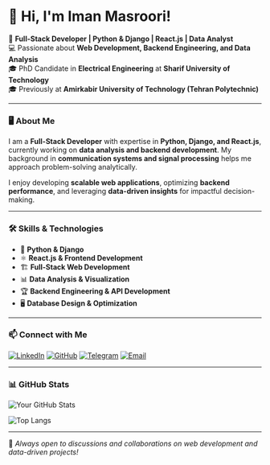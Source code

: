 


# 👋 Hi, I'm Iman Masroori!

🚀 **Full-Stack Developer | Python & Django | React.js | Data Analyst**  
💻 Passionate about **Web Development, Backend Engineering, and Data Analysis**  
🎓 PhD Candidate in **Electrical Engineering** at **Sharif University of Technology**  
🎓 Previously at **Amirkabir University of Technology (Tehran Polytechnic)**

---

### 🖥️ About Me
I am a **Full-Stack Developer** with expertise in **Python, Django, and React.js**, currently working on **data analysis and backend development**. My background in **communication systems and signal processing** helps me approach problem-solving analytically. 

I enjoy developing **scalable web applications**, optimizing **backend performance**, and leveraging **data-driven insights** for impactful decision-making.

---

### 🛠️ Skills & Technologies
- 🐍 **Python & Django**  
- ⚛ **React.js & Frontend Development**  
- 🏗 **Full-Stack Web Development**  
- 📊 **Data Analysis & Visualization**  
- 🏆 **Backend Engineering & API Development**  
- 🖥️ **Database Design & Optimization**  

---

### 📫 Connect with Me
[![LinkedIn](https://img.shields.io/badge/LinkedIn-%230077B5.svg?&style=for-the-badge&logo=linkedin&logoColor=white)](https://www.linkedin.com/in/imanmasroori) 
[![GitHub](https://img.shields.io/badge/GitHub-%23121011.svg?&style=for-the-badge&logo=github&logoColor=white)](https://github.com/imasroori) 
[![Telegram](https://img.shields.io/badge/Telegram-%2300A8E6.svg?&style=for-the-badge&logo=telegram&logoColor=white)](t.me/imasroori)
[![Email](https://img.shields.io/badge/Email-%23D14836.svg?&style=for-the-badge&logo=gmail&logoColor=white)](mailto:iman_masroori@ee.sharif.edu)

---

### 📊 GitHub Stats
![Your GitHub Stats](https://github-readme-stats.vercel.app/api?username=imasroori&show_icons=true&theme=radical)

![Top Langs](https://github-readme-stats.vercel.app/api/top-langs/?username=imasroori&layout=compact&theme=radical)

---

🚀 *Always open to discussions and collaborations on web development and data-driven projects!*
